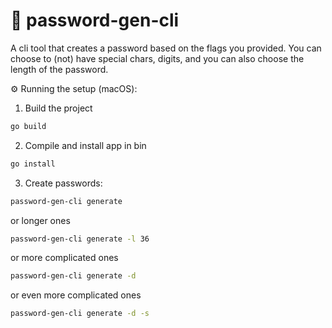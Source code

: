 # 🚀 password-gen-cli

A cli tool that creates a password based on the flags you provided. You can choose to (not) have special chars, digits, and you can also choose the length of the password.

⚙️ Running the setup (macOS):

1. Build the project

```bash
go build
```

2. Compile and install app in bin

```bash
go install
```

3. Create passwords:

```bash
password-gen-cli generate
```

or longer ones

```bash
password-gen-cli generate -l 36
```

or more complicated ones

```bash
password-gen-cli generate -d
```

or even more complicated ones

```bash
password-gen-cli generate -d -s
```
